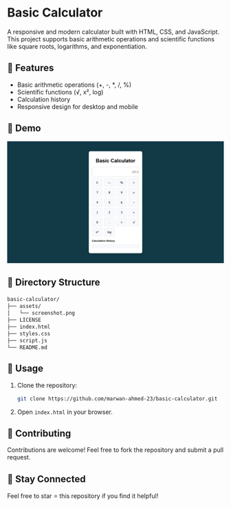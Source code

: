 # Basic Calculator

A responsive and modern calculator built with HTML, CSS, and JavaScript. This project supports basic arithmetic operations and scientific functions like square roots, logarithms, and exponentiation.


## 🚀 Features
- Basic arithmetic operations (+, -, *, /, %)
- Scientific functions (√, x², log)
- Calculation history
- Responsive design for desktop and mobile

## 📸 Demo

![Basic calculator Demo](assets/screenshot.png "Demo of Basic calculator App")

## 📂 Directory Structure
```plaintext
basic-calculator/
├── assets/
│   └── screenshot.png
├── LICENSE
├── index.html
├── styles.css
├── script.js
└── README.md
```

## 📖 Usage
1. Clone the repository:

    ```bash
    git clone https://github.com/marwan-ahmed-23/basic-calculator.git
    ```

2. Open `index.html` in your browser.

## 🤝 Contributing

Contributions are welcome! Feel free to fork the repository and submit a pull request.

## 🌟 Stay Connected

Feel free to star ⭐ this repository if you find it helpful!
